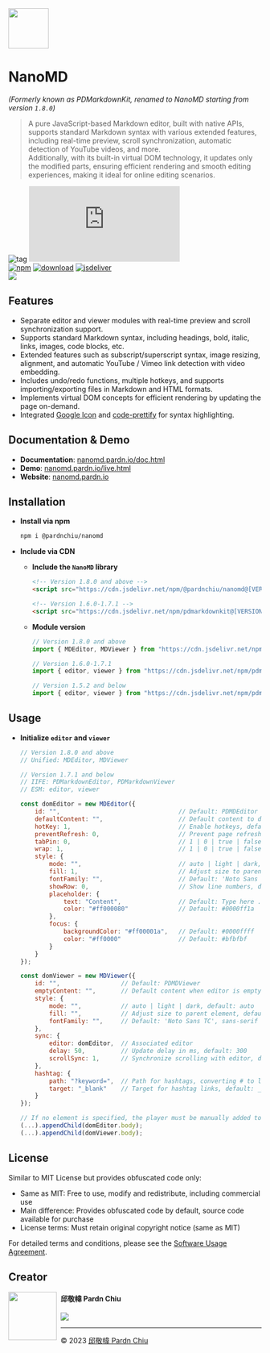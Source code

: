 <img src="https://nanomd.pardn.io/static/image/logo.png" width=80>

# NanoMD

*(Formerly known as PDMarkdownKit, renamed to NanoMD starting from version `1.8.0`)*

> A pure JavaScript-based Markdown editor, built with native APIs, supports standard Markdown syntax with various extended features, including real-time preview, scroll synchronization, automatic detection of YouTube videos, and more.<br>
> Additionally, with its built-in virtual DOM technology, it updates only the modified parts, ensuring efficient rendering and smooth editing experiences, making it ideal for online editing scenarios.

![tag](https://img.shields.io/badge/tag-JavaScript%20Library-bb4444) 
![size](https://img.shields.io/github/size/pardnchiu/NanoMD/dist%2FNanoMD.js)<br>
[![npm](https://img.shields.io/npm/v/@pardnchiu/nanomd)](https://www.npmjs.com/package/@pardnchiu/nanomd)
[![download](https://img.shields.io/npm/dm/@pardnchiu/nanomd)](https://www.npmjs.com/package/@pardnchiu/nanomd)
[![jsdeliver](https://img.shields.io/jsdelivr/npm/hm/@pardnchiu/nanomd)](https://www.jsdelivr.com/package/npm/@pardnchiu/nanomd)<br>
[![](https://img.shields.io/badge/查閱-中文版本-ffffff)](https://github.com/pardnchiu/NanoMD/blob/main/README.zh.md)

## Features

- Separate editor and viewer modules with real-time preview and scroll synchronization support.
- Supports standard Markdown syntax, including headings, bold, italic, links, images, code blocks, etc.
- Extended features such as subscript/superscript syntax, image resizing, alignment, and automatic YouTube / Vimeo link detection with video embedding.
- Includes undo/redo functions, multiple hotkeys, and supports importing/exporting files in Markdown and HTML formats.
- Implements virtual DOM concepts for efficient rendering by updating the page on-demand.
- Integrated [Google Icon](https://fonts.google.com/icons) and [code-prettify](https://github.com/googlearchive/code-prettify) for syntax highlighting.

## Documentation & Demo

- **Documentation**: [nanomd.pardn.io/doc.html](https://nanomd.pardn.io/doc.html)
- **Demo**: [nanomd.pardn.io/live.html](https://nanomd.pardn.io/live.html)
- **Website**: [nanomd.pardn.io](https://nanomd.pardn.io)

## Installation

- **Install via npm**
    ```bash
    npm i @pardnchiu/nanomd
    ```

- **Include via CDN**
    - **Include the `NanoMD` library**
        ```html
        <!-- Version 1.8.0 and above -->
        <script src="https://cdn.jsdelivr.net/npm/@pardnchiu/nanomd@[VERSION]/dist/NanoMD.js"></script>

        <!-- Version 1.6.0-1.7.1 -->
        <script src="https://cdn.jsdelivr.net/npm/pdmarkdownkit@[VERSION]/dist/PDMarkdownKit.js"></script>
        ```
    - **Module version**
        ```javascript
        // Version 1.8.0 and above
        import { MDEditor, MDViewer } from "https://cdn.jsdelivr.net/npm/@pardnchiu/nanomd@[VERSION]/dist/NanoMD.esm.js";

        // Version 1.6.0-1.7.1
        import { editor, viewer } from "https://cdn.jsdelivr.net/npm/pdmarkdownkit@[VERSION]/dist/PDMarkdownKit.module.js";
        
        // Version 1.5.2 and below
        import { editor, viewer } from "https://cdn.jsdelivr.net/npm/pdmarkdownkit@[VERSION]/dist/PDMarkdownKit.js";
        ```

## Usage

- **Initialize `editor` and `viewer`**
    ```Javascript
    // Version 1.8.0 and above
    // Unified: MDEditor, MDViewer

    // Version 1.7.1 and below
    // IIFE: PDMarkdownEditor, PDMarkdownViewer
    // ESM: editor, viewer

    const domEditor = new MDEditor({
        id: "",                                 // Default: PDMDEditor
        defaultContent: "",                     // Default content to display initially
        hotKey: 1,                              // Enable hotkeys, default: 1
        preventRefresh: 0,                      // Prevent page refresh, default: 0
        tabPin: 0,                              // 1 | 0 | true | false
        wrap: 1,                                // 1 | 0 | true | false
        style: {
            mode: "",                           // auto | light | dark, default: auto
            fill: 1,                            // Adjust size to parent element, default: 1
            fontFamily: "",                     // Default: 'Noto Sans TC', sans-serif
            showRow: 0,                         // Show line numbers, default: 1
            placeholder: {
                text: "Content",                // Default: Type here ...
                color: "#ff000080"              // Default: #0000ff1a
            },
            focus: {
                backgroundColor: "#ff00001a",   // Default: #0000ffff
                color: "#ff0000"                // Default: #bfbfbf
            }
        }
    });

    const domViewer = new MDViewer({
        id: "",                 // Default: PDMDViewer
        emptyContent: "",       // Default content when editor is empty
        style: {
            mode: "",           // auto | light | dark, default: auto
            fill: "",           // Adjust size to parent element, default: 1 | true
            fontFamily: "",     // Default: 'Noto Sans TC', sans-serif
        },
        sync: {
            editor: domEditor,  // Associated editor
            delay: 50,          // Update delay in ms, default: 300
            scrollSync: 1,      // Synchronize scrolling with editor, default: 0 | false
        },
        hashtag: {
            path: "?keyword=",  // Path for hashtags, converting # to links
            target: "_blank"    // Target for hashtag links, default: _blank
        }
    });

    // If no element is specified, the player must be manually added to the DOM
    (...).appendChild(domEditor.body);
    (...).appendChild(domViewer.body);

    ``` 

## License

Similar to MIT License but provides obfuscated code only:
- Same as MIT: Free to use, modify and redistribute, including commercial use 
- Main difference: Provides obfuscated code by default, source code available for purchase
- License terms: Must retain original copyright notice (same as MIT)

For detailed terms and conditions, please see the [Software Usage Agreement](https://github.com/pardnchiu/NanoMD/blob/main/LICENSE).


## Creator

<img src="https://avatars.githubusercontent.com/u/25631760" align="left" width="96" height="96" style="margin-right: 0.5rem;" />

<h4 style="padding-top: 0">邱敬幃 Pardn Chiu</h4>

[![](https://skillicons.dev/icons?i=linkedin)](https://linkedin.com/in/pardnchiu)

***

©️ 2023 [邱敬幃 Pardn Chiu](https://pardn.io)

